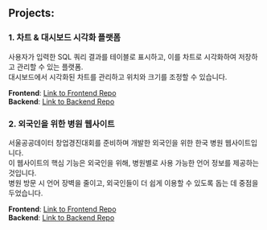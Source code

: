## Projects:

### 1. 차트 & 대시보드 시각화 플랫폼
사용자가 입력한 SQL 쿼리 결과를 테이블로 표시하고, 이를 차트로 시각화하여 저장하고 관리할 수 있는 플랫폼.  
대시보드에서 시각화된 차트를 관리하고 위치와 크기를 조정할 수 있습니다.  

**Frontend**: [Link to Frontend Repo](https://github.com/kwak513/chart-board-front)  
**Backend**: [Link to Backend Repo](https://github.com/kwak513/chart-board-back)

### 2. 외국인을 위한 병원 웹사이트
서울공공데이터 창업경진대회를 준비하며 개발한 외국인을 위한 한국 병원 웹사이트입니다.  
이 웹사이트의 핵심 기능은 외국인을 위해, 병원별로 사용 가능한 언어 정보를 제공하는 것입니다.  
병원 방문 시 언어 장벽을 줄이고, 외국인들이 더 쉽게 이용할 수 있도록 돕는 데 중점을 두었습니다.  

**Frontend**: [Link to Frontend Repo](https://github.com/kwak513/medical-for-foreigns)  
**Backend**: [Link to Backend Repo](https://github.com/kwak513/medical-foreigns-back)

